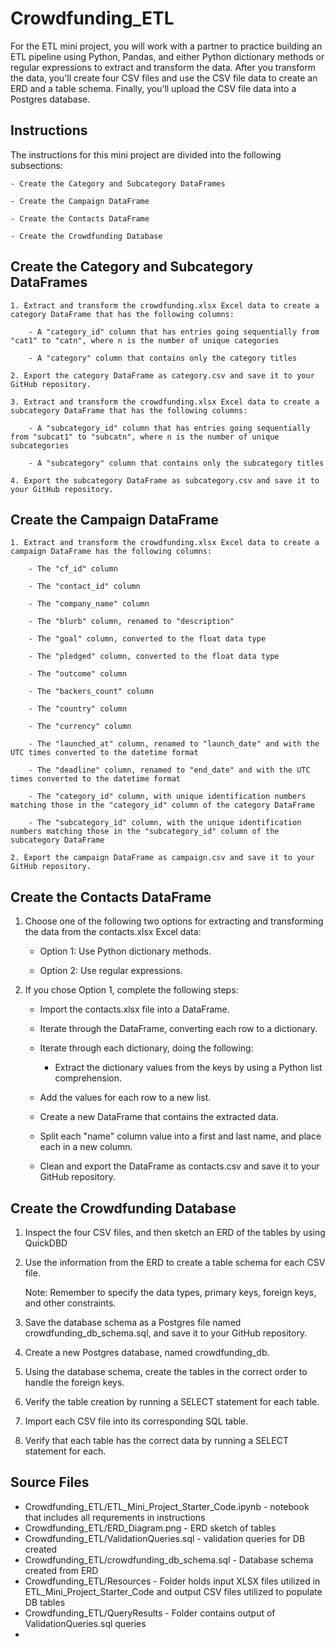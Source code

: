 # Crowdfunding_ETL
For the ETL mini project, you will work with a partner to practice building an ETL pipeline using Python, Pandas, and either Python dictionary methods or regular expressions to extract and transform the data. After you transform the data, you'll create four CSV files and use the CSV file data to create an ERD and a table schema. Finally, you’ll upload the CSV file data into a Postgres database.

## Instructions
The instructions for this mini project are divided into the following subsections:

    - Create the Category and Subcategory DataFrames
    
    - Create the Campaign DataFrame
    
    - Create the Contacts DataFrame
    
    - Create the Crowdfunding Database

## Create the Category and Subcategory DataFrames
    1. Extract and transform the crowdfunding.xlsx Excel data to create a category DataFrame that has the following columns:

        - A "category_id" column that has entries going sequentially from "cat1" to "catn", where n is the number of unique categories

        - A "category" column that contains only the category titles

    2. Export the category DataFrame as category.csv and save it to your GitHub repository.

    3. Extract and transform the crowdfunding.xlsx Excel data to create a subcategory DataFrame that has the following columns:

        - A "subcategory_id" column that has entries going sequentially from "subcat1" to "subcatn", where n is the number of unique subcategories

        - A "subcategory" column that contains only the subcategory titles

    4. Export the subcategory DataFrame as subcategory.csv and save it to your GitHub repository.

## Create the Campaign DataFrame
    1. Extract and transform the crowdfunding.xlsx Excel data to create a campaign DataFrame has the following columns:

        - The "cf_id" column

        - The "contact_id" column

        - The "company_name" column

        - The "blurb" column, renamed to "description"

        - The "goal" column, converted to the float data type

        - The "pledged" column, converted to the float data type

        - The "outcome" column

        - The "backers_count" column

        - The "country" column

        - The "currency" column

        - The "launched_at" column, renamed to "launch_date" and with the UTC times converted to the datetime format

        - The "deadline" column, renamed to "end_date" and with the UTC times converted to the datetime format

        - The "category_id" column, with unique identification numbers matching those in the "category_id" column of the category DataFrame

        - The "subcategory_id" column, with the unique identification numbers matching those in the "subcategory_id" column of the subcategory DataFrame

    2. Export the campaign DataFrame as campaign.csv and save it to your GitHub repository.

## Create the Contacts DataFrame

1. Choose one of the following two options for extracting and transforming the data from the contacts.xlsx Excel data:

    - Option 1: Use Python dictionary methods.

    - Option 2: Use regular expressions.

2. If you chose Option 1, complete the following steps:

    - Import the contacts.xlsx file into a DataFrame.
    
    - Iterate through the DataFrame, converting each row to a dictionary.
    
    - Iterate through each dictionary, doing the following:
        - Extract the dictionary values from the keys by using a Python list comprehension.
        
	- Add the values for each row to a new list.
    
    - Create a new DataFrame that contains the extracted data.

    - Split each "name" column value into a first and last name, and place each in a new column.

    - Clean and export the DataFrame as contacts.csv and save it to your GitHub repository.
  
## Create the Crowdfunding Database

1. Inspect the four CSV files, and then sketch an ERD of the tables by using QuickDBD 

2. Use the information from the ERD to create a table schema for each CSV file.

    Note: Remember to specify the data types, primary keys, foreign keys, and other constraints.

3. Save the database schema as a Postgres file named crowdfunding_db_schema.sql, and save it to your GitHub repository.

4. Create a new Postgres database, named crowdfunding_db.

5. Using the database schema, create the tables in the correct order to handle the foreign keys.

6. Verify the table creation by running a SELECT statement for each table.

7. Import each CSV file into its corresponding SQL table.

8. Verify that each table has the correct data by running a SELECT statement for each.


## Source Files

- Crowdfunding_ETL/ETL_Mini_Project_Starter_Code.ipynb - notebook that includes all requrements in instructions 
- Crowdfunding_ETL/ERD_Diagram.png - ERD sketch of tables
- Crowdfunding_ETL/ValidationQueries.sql - validation queries for DB created
- Crowdfunding_ETL/crowdfunding_db_schema.sql - Database schema created from ERD
- Crowdfunding_ETL/Resources - Folder holds input XLSX files utilized in ETL_Mini_Project_Starter_Code and output CSV files utilized to populate DB tables
- Crowdfunding_ETL/QueryResults - Folder contains output of ValidationQueries.sql queries
- 
